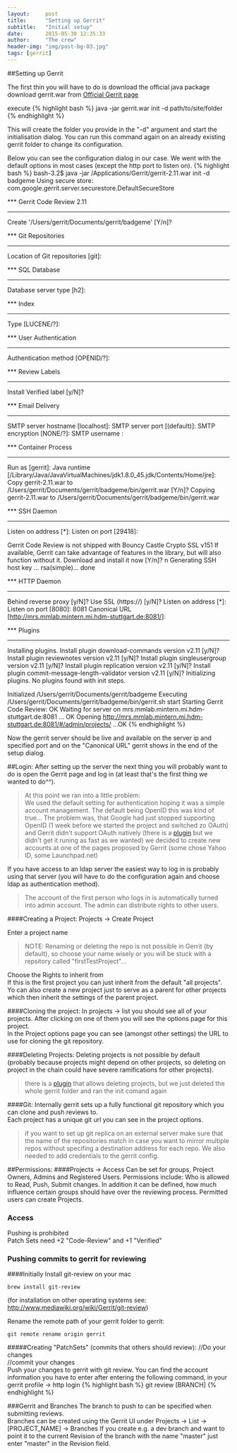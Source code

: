 ```yaml
---
layout:     post
title:      "Setting up Gerrit"
subtitle:   "Initial setup"
date:       2015-05-30 12:35:33
author:     "The crew"
header-img: "img/post-bg-03.jpg"
tags: [gerrit]
---
```


##Setting up Gerrit

The first thin you will have to do is download the official java package<br>
download gerrit.war from [Official Gerrit page](code.google.com/p/gerrit)

execute 
{% highlight bash %}
java -jar gerrit.war init -d path/to/site/folder
{% endhighlight %}

This will create the folder you provide in the "-d" argument and start the initialisation dialog. You can run this command again on an already existing gerrit folder to change its configuration.

Below you can see the configuration dialog in our case. We went with the default options in most cases (except the http port to listen on).
{% highlight bash %}
bash-3.2$ java -jar /Applications/Gerrit/gerrit-2.11.war init -d badgeme
Using secure store: com.google.gerrit.server.securestore.DefaultSecureStore

*** Gerrit Code Review 2.11
*** 

Create '/Users/gerrit/Documents/gerrit/badgeme' [Y/n]? 

*** Git Repositories
*** 

Location of Git repositories   [git]: 

*** SQL Database
*** 

Database server type           [h2]: 

*** Index
*** 

Type                           [LUCENE/?]: 

*** User Authentication
*** 

Authentication method          [OPENID/?]: 

*** Review Labels
*** 

Install Verified label         [y/N]? 

*** Email Delivery
*** 

SMTP server hostname           [localhost]: 
SMTP server port               [(default)]: 
SMTP encryption                [NONE/?]: 
SMTP username                  : 

*** Container Process
*** 

Run as                         [gerrit]: 
Java runtime                   [/Library/Java/JavaVirtualMachines/jdk1.8.0_45.jdk/Contents/Home/jre]: 
Copy gerrit-2.11.war to /Users/gerrit/Documents/gerrit/badgeme/bin/gerrit.war [Y/n]? 
Copying gerrit-2.11.war to /Users/gerrit/Documents/gerrit/badgeme/bin/gerrit.war

*** SSH Daemon
*** 

Listen on address              [*]: 
Listen on port                 [29418]: 

Gerrit Code Review is not shipped with Bouncy Castle Crypto SSL v151
  If available, Gerrit can take advantage of features
  in the library, but will also function without it.
Download and install it now [Y/n]? n
Generating SSH host key ... rsa(simple)... done

*** HTTP Daemon
*** 

Behind reverse proxy           [y/N]? 
Use SSL (https://)             [y/N]? 
Listen on address              [*]: 
Listen on port                 [8080]: 8081
Canonical URL                  [http://mrs.mmlab.mintern.mi.hdm-stuttgart.de:8081/]: 

*** Plugins
*** 

Installing plugins.
Install plugin download-commands version v2.11 [y/N]? 
Install plugin reviewnotes version v2.11 [y/N]? 
Install plugin singleusergroup version v2.11 [y/N]? 
Install plugin replication version v2.11 [y/N]? 
Install plugin commit-message-length-validator version v2.11 [y/N]? 
Initializing plugins.
No plugins found with init steps.

Initialized /Users/gerrit/Documents/gerrit/badgeme
Executing /Users/gerrit/Documents/gerrit/badgeme/bin/gerrit.sh start
Starting Gerrit Code Review: OK
Waiting for server on mrs.mmlab.mintern.mi.hdm-stuttgart.de:8081 ... OK
Opening http://mrs.mmlab.mintern.mi.hdm-stuttgart.de:8081/#/admin/projects/ ...OK
{% endhighlight %}

Now the gerrit server should be live and available on the server ip and specified port and on the "Canonical URL" gerrit shows in the end of the setup dialog.

##Login:
After setting up the server the next thing you will probably want to do is open the Gerrit page and log in (at least that's the first thing we wanted to do^^).

>At this point we ran into a little problem:<br>
>We used the default setting for authentication hoping it was a simple account management. The default being OpenID this was kind of true... The problem was, that Google had just stopped supporting OpenID (1 week before we started the project and switched zo OAuth) and Gerrit didn't support OAuth natively (there is a [plugin](https://github.com/davido/gerrit-oauth-provider "plugin") but we didn't get it runing as fast as we wanted) we decided to create new accounts at one of the pages proposed by Gerrit (some chose Yahoo ID, some Launchpad.net)

If you have access to an ldap server the easiest way to log in is probably using that server (you will have to do the configuration again and choose ldap as authentication method).

> The account of the first person who logs in is automatically turned into admin account.
> The admin can distribute rights to other users.


####Creating a Project:
Projects -> Create Project

Enter a project name
>NOTE: Renaming or deleting the repo is not possible in Gerrit (by default), so choose your name wisely or you will be stuck with a repsitory called "firstTestProject"...

Choose the Rights to inherit from<br>
If this is the first project you can just inherit from the default "all projects". Yo can also create a new project just to serve as a parent for other projects which then inherit the settings of the parent project.

####Cloning the project:
In projects -> list you should see all of your projects. After clicking on one of them you will see the options page for this project.<br>
In the Project options page you can see (amongst other settings) the URL to use for cloning the git repository.


####Deleting Projects:
Deleting projects is not possible by default (probably because projects might depend on other projects, so deleting on project in the chain could have severe ramifications for other projects).<br>
>there is a [plugin](https://gerrit-review.googlesource.com/#/admin/projects/plugins/delete-project) that allows deleting projects, but we just deleted the whole gerrit folder and ran the init comand again 

####Git:
Internally gerrit sets up a fully functional git repository which you can clone and push reviews to.<br>
Each project has a unique git url you can see in the project options.
>if you want to set up git replica on an external server make sure that the name of the repositories match in case you want to mirror multiple repos without specifing a destination address for each repo. We also needed to add credentials to the gerrit config. 

##Permissions:
####Projects -> Access
Can be set for groups, Project Owners, Admins and Registered Users.
Permissions include: Who is allowed to Read, Push, Submit changes. 
In addition it can be defined, how much influence certain groups should have over the reviewing process.
Permitted users can create Projects.


### Access
Pushing is prohibited<br>
Patch Sets need +2 "Code-Review" and +1 "Verified"

### Pushing commits to gerrit for reviewing
####Initially
Install git-review on your mac 

	brew install git-review
(for installation on other operating systems see: http://www.mediawiki.org/wiki/Gerrit/git-review)

Rename the remote path of your gerrit folder to gerrit:

	git remote rename origin gerrit
#####Creating "PatchSets" (commits that others should review):
//Do your changes<br/>
//commit your changes<br/>
Push your changes to gerrit with git review. You can find the account information you have to enter after entering the following command, in your gerrit profile -> http login
{% highlight bash %}
git review [BRANCH]
{% endhighlight %}

###Gerrit and Branches
The branch to push to can be specified when submitting reviews.<br/>
Branches can be created using the Gerrit UI under Projects -> List -> [PROJECT_NAME] -> Branches
If you create e.g. a dev branch and want to point it to the current Revision of the branch with the name "master" just enter "master" in the Revision field.
